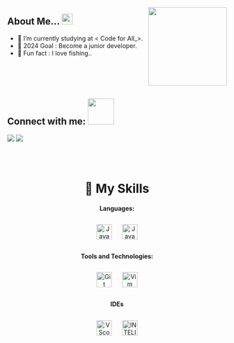 <img src="https://www.animatedimages.org/data/media/562/animated-line-image-0015.gif" width="1920" height="1"></img>


<img src="https://media2.giphy.com/media/5xad9V0mE1nGygEmbT/giphy.gif?cid=ecf05e47ejq5e7yq1uhbp4y6s791um17e1a7ro64wgpi9sda&ep=v1_stickers_search&rid=giphy.gif&ct=s" width="180" align="right" >

## About Me...  <img src="https://media.giphy.com/media/3XHMTIqcUev2Vy9ILk/giphy.gif" width="25">

- 🔗 I’m currently studying at < Code for All_>.
- 🥅 2024 Goal : Become a junior developer.
- 🎣 Fun fact : I love fishing..

<img src="https://www.animatedimages.org/data/media/562/animated-line-image-0015.gif" width="400px" height="1">

## Connect with me: <img src="https://media.giphy.com/media/LnQjpWaON8nhr21vNW/giphy.gif" width="60">
<a href="https://www.linkedin.com/in/miguelcapit/"><img src="https://img.shields.io/badge/LinkedIn-0077B5?style=for-the-badge&logo=linkedin&logoColor=white"></a>
<a href="mailto:miguelcapit1@gmail.com"><img src="https://img.shields.io/badge/Gmail-D14836?style=for-the-badge&logo=gmail&logoColor=white"></a>
<br>
<br>
<img src="https://www.animatedimages.org/data/media/562/animated-line-image-0015.gif" width="400px" height="1">
<div align="center">
<br>

# 🤹 My Skills


#### Languages:
<img style="margin: 10px" src="https://img.shields.io/badge/Java-ED8B00?style=for-the-badge&logo=openjdk&logoColor=white" alt="Java" height="35" />
<img style="margin: 10px" src="https://img.shields.io/badge/JavaScript-F7DF1E?style=for-the-badge&logo=javascript&logoColor=black" alt="JavaScript" height="35" /> 

#### Tools and Technologies:
<img style="margin: 10px" src="https://img.shields.io/badge/GIT-E44C30?style=for-the-badge&logo=git&logoColor=white" alt="Git" height="35" />
<img style="margin: 10px" src="https://img.shields.io/badge/VIM-%2311AB00.svg?&style=for-the-badge&logo=vim&logoColor=white" alt="Vim" height="35" />

#### IDEs
<img style="margin: 10px" src="https://img.shields.io/badge/Visual_Studio_Code-0078D4?style=for-the-badge&logo=visual%20studio%20code&logoColor=white" alt="VScode" height="35" />
<img style="margin: 10px" src="https://img.shields.io/badge/IntelliJ_IDEA-000000.svg?style=for-the-badge&logo=intellij-idea&logoColor=white" alt="INTELIJ" height="35" />


<img src="https://www.animatedimages.org/data/media/562/animated-line-image-0015.gif" width="1920" height="1"></img>
